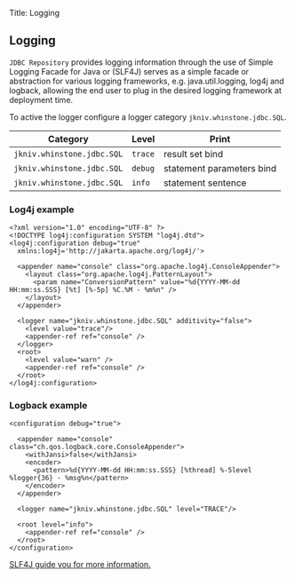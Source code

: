 Title: Logging

Logging
-------------
       
`JDBC Repository` provides logging information through the use of Simple Logging Facade for Java or (SLF4J) serves as a simple facade or abstraction for various logging frameworks, e.g. java.util.logging, log4j and logback, allowing the end user to plug in the desired logging framework at deployment time. 

To active the logger configure a logger category `jkniv.whinstone.jdbc.SQL`.

| Category                 | Level     | Print |
| ------------------------ | --------- |--------|
| `jkniv.whinstone.jdbc.SQL` |  `trace` | result set bind |
| `jkniv.whinstone.jdbc.SQL` |  `debug` | statement parameters bind |
| `jkniv.whinstone.jdbc.SQL` |  `info`  | statement sentence |


### Log4j example

    <?xml version="1.0" encoding="UTF-8" ?>
    <!DOCTYPE log4j:configuration SYSTEM "log4j.dtd">
    <log4j:configuration debug="true"
      xmlns:log4j='http://jakarta.apache.org/log4j/'>
      
      <appender name="console" class="org.apache.log4j.ConsoleAppender">
        <layout class="org.apache.log4j.PatternLayout">
          <param name="ConversionPattern" value="%d{YYYY-MM-dd HH:mm:ss.SSS} [%t] [%-5p] %C.%M - %m%n" />
        </layout>
      </appender>
      
      <logger name="jkniv.whinstone.jdbc.SQL" additivity="false">
        <level value="trace"/>
        <appender-ref ref="console" />
      </logger>
      <root>
        <level value="warn" />
        <appender-ref ref="console" />
      </root>    
    </log4j:configuration>


### Logback example

    <configuration debug="true">
    
      <appender name="console" class="ch.qos.logback.core.ConsoleAppender">
        <withJansi>false</withJansi>
        <encoder>
          <pattern>%d{YYYY-MM-dd HH:mm:ss.SSS} [%thread] %-5level %logger{36} - %msg%n</pattern>
        </encoder>
      </appender>
    
      <logger name="jkniv.whinstone.jdbc.SQL" level="TRACE"/>
    
      <root level="info">
        <appender-ref ref="console" />
      </root>
    </configuration>
    
    

<a href="http://www.slf4j.org/">SLF4J guide you for more information.</a>

